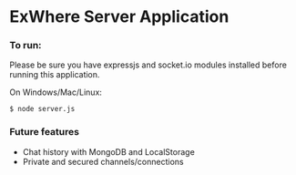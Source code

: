 ExWhere Server Application
===

### To run:

Please be sure you have expressjs and socket.io modules installed before running this application.

On Windows/Mac/Linux:

	$ node server.js
	
### Future features

- Chat history with MongoDB and LocalStorage
- Private and secured channels/connections
